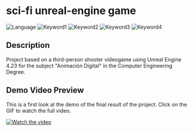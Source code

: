 # sci-fi unreal-engine game
 
![Language](https://img.shields.io/badge/language-spanish-red)
![Keyword1](https://img.shields.io/badge/-videogame-brightgreen)
![Keyword2](https://img.shields.io/badge/-third%20person-important)
![Keyword3](https://img.shields.io/badge/-unreal%20engine-blue)
![Keyword4](https://img.shields.io/badge/-blueprints-blueviolet)

## Description
Project based on a third-person shooter videogame using Unreal Engine 4.23 for  the subject "Animación Digital" in the Computer Engineering Degree.

## Demo Video Preview
This is a first look at the demo of the final result of the project. Click on the GIF to watch the full video.

[![Watch the video](https://github.com/luisblazquezm/gii-4-sci-fi-unreal-engine-game/blob/master/img/demo.gif)](https://streamable.com/6n7sdn)


